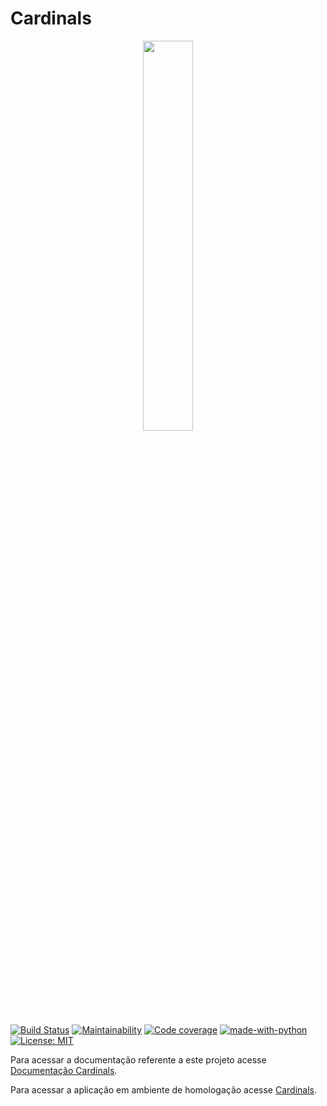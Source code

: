 # Cardinals

<p align="center">
    <image src="docs/images/logo_cardinals.png" width="40%">
</p>

[![Build Status](https://travis-ci.org/fga-gpp-mds/2018.1-Cardinals.svg?branch=master)](https://travis-ci.org/fga-gpp-mds/2018.1-Cardinals)
[![Maintainability](https://api.codeclimate.com/v1/badges/eed50c895d14a830236a/maintainability)](https://codeclimate.com/github/fga-gpp-mds/2018.1-Cardinals/maintainability)
[![Code coverage](https://codecov.io/gh/fga-gpp-mds/2018.1-Cardinals/branch/develop/graph/badge.svg)](https://codecov.io/gh/fga-gpp-mds/2018.1-Cardinals)
[![made-with-python](https://img.shields.io/badge/Made%20with-Python-1f425f.svg)](https://www.python.org/)
[![License: MIT](https://img.shields.io/badge/License-MIT-yellow.svg)](https://opensource.org/licenses/MIT)



Para acessar a documentação referente a este projeto acesse [Documentação Cardinals](https://fga-gpp-mds.github.io/2018.1-Cardinals/).

Para acessar a aplicação em ambiente de homologação acesse [Cardinals](https://cardinalsbeta.herokuapp.com).
